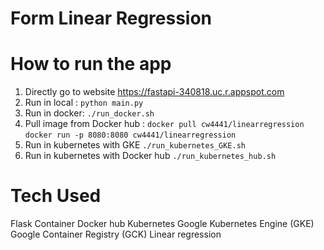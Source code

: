 # Form Linear Regression 


# How to run the app
1. Directly go to website https://fastapi-340818.uc.r.appspot.com
2. Run in local : `python main.py`
3. Run in docker: `./run_docker.sh`
4. Pull image from Docker hub : `docker pull cw4441/linearregression`  `docker run -p 8080:8080 cw4441/linearregression`
5. Run in kubernetes with GKE `./run_kubernetes_GKE.sh`
6. Run in kubernetes with Docker hub `./run_kubernetes_hub.sh`

# Tech Used
Flask
Container
Docker hub
Kubernetes
Google Kubernetes Engine (GKE)
Google Container Registry (GCK)
Linear regression 
